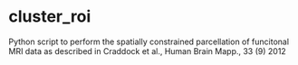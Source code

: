 cluster_roi
===========

Python script to perform the spatially constrained parcellation of funcitonal MRI data as described in Craddock et al., Human Brain Mapp., 33 (9)  2012
